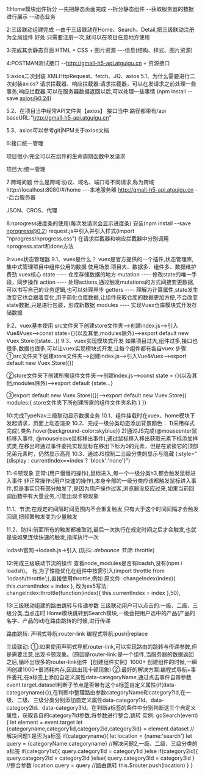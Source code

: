 1:Home模块组件拆分
--先把静态页面完成
--拆分静态组件
--获取服务器的数据进行展示
--动态业务

2:三级联动组建完成
--由于三级联动在Home、Search、Detail,把三级联动注册为全局组件
好处:只需要注册一次,就可以在项目任意地方使用

3:完成其余静态页面
HTML + CSS + 图片资源  ---信息(结构、样式、图片资源)

4:POSTMAN测试接口
--http://gmall-h5-api.atguigu.cn + 资源接口

5:axios二次封装
XMLHttpRequest、fetch、JQ、axios
5.1、为什么需要进行二次封装axios?
请求拦截器、响应拦截器:请求拦截器，可以在发请求之前处理一些事务;响应拦截器,可以在服务器数据返回以后,可以处理一些事情
(npm install --save axios@0.24)

5.2、在项目当中经常API文件夹【axios】
接口当中:路径都带有/api
baseURL:"http://gmall-h5-api.atguigu.cn"

5.3、axios可以参考git|NPM关于axios文档

6:接口统一管理

项目很小:完全可以在组件的生命周期函数中发请求

项目大:统一管理

7:跨域问题
什么是跨域:协议、域名、端口号不同请求,称为跨域
http://localhost:8080/#/home  ---本地服务器
http://gmall-h5-api.atguigu.cn --后台服务器

JSON、CROS、代理

8:nprogress进度条的使用(每次发请求会显示进度条)
  安装(npm install --save nprogress@0.2)
  request.js中引入并引入样式(import "nprogress/nprogress.css")
  在请求拦截器和响应拦截器中分别调用nprogress.start和done方法

9:vuex状态管理器
9.1、vuex是什么？
vuex是官方提供的一个插件,状态管理库,集中式管理项目中组件公用的数据
使用场景:项目大、数据多、组件多、数据维护费劲
vuex核心
  state  ---- 仓库存储数据的地方
  mutation ---- 修改state的唯一手段，同步操作
  action  ---- 处理actions,通过触发mutations的方式间接变更数据,可以书写自己的业务逻辑,也可以处理异步
  getters  ---- 理解为计算属性,state发生改变它也会跟着变化,用于简化仓库数据,让组件获取仓库的数据更加方便,不会改变state数据,只是进行包装，形成新数据
  modules  ---- 实现Vuex仓库模块式开发存储数据

9.2、vuex基本使用
  src文件夹下创建store文件夹-->创建index.js-->引入Vue&Vuex-->const state={}(以及其他,modules除外)-->export default new Vuex.Store({state...})
9.3、vuex实现模块式开发
  如果项目过大,组件过多,接口也很多,数据也很多,可以让vuex实现模块式开发,让每个组件都有各自vuex
  步骤: 
  ①src文件夹下创建store文件夹-->创建index.js-->引入Vue&Vuex-->export default new Vuex.Store({})

  ②store文件夹下创建所需组件文件夹-->创建index.js-->const state = {}(以及其他,modules除外)-->export default {state...}

  ③export default new Vuex.Store({})-->export default new Vuex.Store({
     modules:{
      store文件夹下所创建所需的组件文件夹名称
    }
  })

10:完成TypeNav三级联动显示数据业务
  10.1、组件挂载时在vuex、home模块下发起请求，页面上动态渲染
  10.2、完成一级分类动态添加背景颜色：
    1)采用样式完成(.类名:hover{background-color:skyblue})
    2)通过JS完成(@mouseenter鼠标移入事件, @mouseleave鼠标移出事件),通过鼠标移入移出获取元素下标添加样式类,在移出时通过事件委托实现鼠标在移出下标为0的元素，但是在紧挨它的顶部兄弟元素时，仍然显示高亮
  10.3、通过JS控制二三级分类的显示与隐藏
    (:style="{display : currentIndex==index ? 'block':'none'}")

11:卡顿现象
  正常:(用户慢慢的操作),鼠标进入,每一个一级分类h3,都会触发鼠标进入事件
  非正常操作:(用户快速的操作),本身全部的一级分类应该都触发鼠标进入事件,但是事实只有部分触发了,是因为用户操作过客,浏览器没反应过来,如果当前回调函数中有大量业务,可能出现卡顿现象

  11.1、节流:在规定的间隔时间范围内不会重复触发,只有大于这个时间间隔才会触发回调,把频繁触发变为少量触发
  
  11.2、防抖:前面所有的触发都被取消,最后一次执行在规定时间之后才会触发,也就是说如果连续快速的触发,指挥执行一次

  lodash官网->lodash.js->引入
  (防抖:_.debounce    节流:_.throttle)

12:完成三级联动节流的操作
  查看node_modules是否有loadsh,没有(npm i loadsh)。
  有,为了性能优化在组件中按需引入(import throttle from 'lodash/throttle';),直接使用throttle,例如
  原文件:
  changeIndex(index){
        this.currentIndex = index
    },
  改为es5写法: 
    changeIndex:throttle(function(index){
        this.currentIndex = index
    },50),

13:三级联动组建的路由跳转与传递参数
三级联动用户可以点击的:一级、二级、三级分类,当点击时
Home模块跳转到Search模块,一级会把用户选中的产品(产品的名字、产品的id)在路由跳转的时候,进行传递

路由跳转:
声明式导航:router-link
编程式导航:push|replace

三级联动:
①:如果使用声明式导航router-link,可以实现路由的跳转与传递参数,但是需要注意,出现卡顿现象。(原因是router-link:是一个组件,当服务器的数据返回之后,循环出很多的router-link组件【创建组件实例】1000+ 创建组件的时候,一瞬间创建1000+很消耗内存,因此出现卡顿现象)
②:最好的解决方案:编程式导航+事件委托,在a标签上添加自定义属性data-categoryName,通过点击事件自带参数event.target.dataset判断子节点是否带有这个a标签自定义属性(if(data-categoryname){}),在判断中整理路由参数categoryName和category?Id,在一级、二级、三级分类分别添加自定义属性data-category1Id、data-category2Id、data-category3Id。在判断a标签的条件中分别判断这三个自定义属性，获取各自的category?Id参数,将参数进行整合,跳转
实例:
 goSearch(event){
        let element = event.target
        let {categoryname,category1id,category2id,category3id} = element.dataset
        //解决问题1:是否为a标签
        if(categoryname){
           let location = {name:'search'}
           let query = {categoryName:categoryname}
           //解决问题2,一级、二级、三级分类的a标签
           if(category1id){
             query.category1Id = category1id
           }else if(category2id){
            query.category2Id = category2id
           }else{
            query.category3Id = category3id
           }
           //整合参数
           location.query = query
           //路由跳转
           this.$router.push(location)
        }
    }